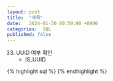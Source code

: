 ```yaml
---
layout: post
title:  "제목"
date:   2024-01-30 00:59:00 +0900
categories:  SQL
published: false
---
```


33. UUID 여부 확인
    - IS_UUID
    
{% highlight sql %}
{% endhighlight %}